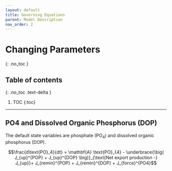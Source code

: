 ```yaml
---
layout: default
title: Governing Equations
parent: Model Description
nav_order: 2
---
```


# Changing Parameters
{: .no_toc }

## Table of contents
{: .no_toc .text-delta }

1. TOC
{:toc}

---

## PO4 and Dissolved Organic Phosphorus (DOP)

The default state variables are phosphate (PO$_4$) and dissolved organic phosphorus (DOP).

```math
\frac{d\text{PO}_4}{dt} = \mathbf{A} \text{PO}_{4} - \underbrace{\big( J_{up}^{POP} + J_{up}^{DOP} \big)}_{\text{Net export production -} J_{up}}+ J_{remin}^{POP} + J_{remin}^{DOP} + J_{force}^{PO4}
```
